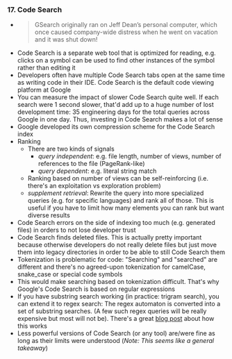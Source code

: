 ### 17. Code Search

- > GSearch originally ran on Jeff Dean’s personal computer, which once caused company-wide distress when he went on vacation and it was shut down!
- Code Search is a separate web tool that is optimized for reading, e.g. clicks on a symbol can be used to find other instances of the symbol rather than editing it
- Developers often have multiple Code Search tabs open at the same time as writing code in their IDE. Code Search is the default code viewing platform at Google
- You can measure the impact of slower Code Search quite well. If each search were 1 second slower, that'd add up to a huge number of lost development time: 35 engineering days for the total queries across Google in one day. Thus, investing in Code Search makes a lot of sense
- Google developed its own compression scheme for the Code Search index
- Ranking
	- There are two kinds of signals
		- *query independent*: e.g. file length, number of views, number of references to the file (PageRank-like)
		- *query dependent*: e.g. literal string match
	- Ranking based on number of views can be self-reinforcing (i.e. there's an exploitation vs exploration problem)
	- *supplement retrieval*: Rewrite the query into more specialized queries  (e.g. for specific languages) and rank all of those. This is useful if you have to limit how many elements you can rank but want diverse results
- Code Search errors on the side of indexing too much (e.g. generated files) in orders to not lose developer trust
- Code Search finds deleted files. This is actually pretty important because otherwise developers do not really delete files but just move them into legacy directories in order to be able to still Code Search them
- Tokenization is problematic for code: "Searching" and "searched" are different and there's no agreed-upon tokenization for camelCase, snake_case or special code symbols
- This would make searching based on tokenization difficult. That's why Google's Code Search is based on regular expressions
- If you have substring search working (in practice: trigram search), you can extend it to regex search: The regex automaton is converted into a set of substring searches. (A few such regex queries will be really expensive but most will not be). There's a great [blog post](https://swtch.com/~rsc/regexp/regexp4.html) about how this works
- Less powerful versions of Code Search (or any tool) are/were fine as long as their limits were understood (*Note: This seems like a general takeaway*)
